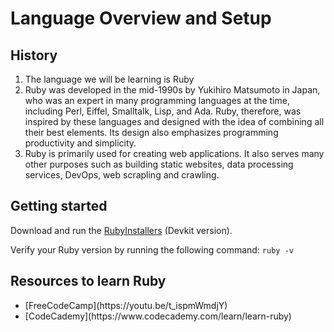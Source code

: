 # Language Overview and Setup

## History

<ol>
  <li>The language we will be learning is Ruby</li>
  <li>Ruby was developed in the mid-1990s by Yukihiro Matsumoto in Japan, who was an expert in many programming languages at the time, including Perl, Eiffel, Smalltalk, Lisp, and Ada. Ruby, therefore, was inspired by these languages and designed with the idea of combining all their best elements. Its design also emphasizes programming productivity and simplicity.</li>
  <li>Ruby is primarily used for creating web applications. It also serves many other purposes such as building static websites, data processing services, DevOps, web scrapling and crawling.</li>
</ol>

## Getting started

Download and run the [RubyInstallers](https://rubyinstaller.org/downloads/) (Devkit version).

Verify your Ruby version by running the following command: `ruby -v`

## Resources to learn Ruby

<ul>
  <li>[FreeCodeCamp](https://youtu.be/t_ispmWmdjY)</li>
  <li>[CodeCademy](https://www.codecademy.com/learn/learn-ruby)</li>
</ul>
